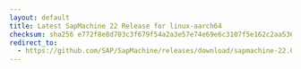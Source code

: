 ```yaml
---
layout: default
title: Latest SapMachine 22 Release for linux-aarch64
checksum: sha256 e772f8e8d703c3f679f54a2a3e57e74e69e6c3107f5e162c2aa536506a17d598
redirect_to:
  - https://github.com/SAP/SapMachine/releases/download/sapmachine-22.0.2/sapmachine-jre-22.0.2_linux-aarch64_bin.tar.gz
---
```


